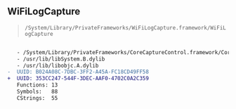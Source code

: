 ## WiFiLogCapture

> `/System/Library/PrivateFrameworks/WiFiLogCapture.framework/WiFiLogCapture`

```diff

   - /System/Library/PrivateFrameworks/CoreCaptureControl.framework/CoreCaptureControl
   - /usr/lib/libSystem.B.dylib
   - /usr/lib/libobjc.A.dylib
-  UUID: B024A08C-7DBC-3FF2-A45A-FC18CD49FF58
+  UUID: 353CC247-544F-3DEC-AAF0-4702C0A2C359
   Functions: 13
   Symbols:   88
   CStrings:  55

```
